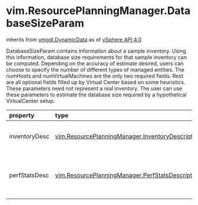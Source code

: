 vim.ResourcePlanningManager.DatabaseSizeParam
=============================================
inherits from [vmodl.DynamicData](docs/vmodl.DynamicData.md)
as of [vSphere API 4.0](vim.version.md#vim.version.version5)


DatabaseSizeParam contains information about a sample inventory. Using this    information, database size requirements for that sample inventory can be computed.    Depending on the accuracy of estimate desired, users can choose to specify    the number of different types of managed entities. The numHosts and    numVirtualMachines are the only two required fields. Rest are all optional   fields filled up by Virtual Center based on some heuristics.       These parameters need not represent a real inventory. The user can use these    parameters to estimate the database size required by a hypothetical    VirtualCenter setup.

| property | type | optional | priv | desc |
|:---------|:-----|:---------|:-----|:-----|
| inventoryDesc | [vim.ResourcePlanningManager.InventoryDescription](vim.ResourcePlanningManager.InventoryDescription.md "vim.ResourcePlanningManager.InventoryDescription") | None | None | Object to capture inventory description |
| perfStatsDesc | [vim.ResourcePlanningManager.PerfStatsDescription](vim.ResourcePlanningManager.PerfStatsDescription.md "vim.ResourcePlanningManager.PerfStatsDescription") | true | None | Object to capture performance statistics   related parameters |


